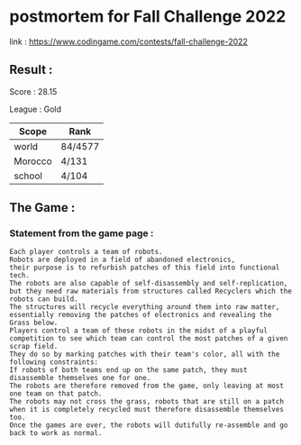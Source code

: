 # postmortem for Fall Challenge 2022

link : https://www.codingame.com/contests/fall-challenge-2022

## Result :

Score : 28.15

League : Gold

|  Scope  |  Rank   |
| ------- | ------- |
| world   | 84/4577 |
| Morocco |  4/131  |
| school  |  4/104  |

## The Game :
### Statement from the game page :
``` 
Each player controls a team of robots.
Robots are deployed in a field of abandoned electronics, 
their purpose is to refurbish patches of this field into functional tech.
The robots are also capable of self-disassembly and self-replication, 
but they need raw materials from structures called Recyclers which the robots can build.
The structures will recycle everything around them into raw matter, 
essentially removing the patches of electronics and revealing the Grass below.
Players control a team of these robots in the midst of a playful competition to see which team can control the most patches of a given scrap field. 
They do so by marking patches with their team's color, all with the following constraints:
If robots of both teams end up on the same patch, they must disassemble themselves one for one. 
The robots are therefore removed from the game, only leaving at most one team on that patch.
The robots may not cross the grass, robots that are still on a patch when it is completely recycled must therefore disassemble themselves too.
Once the games are over, the robots will dutifully re-assemble and go back to work as normal.
```